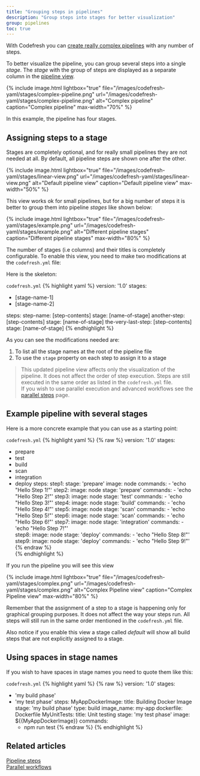 ```yaml
---
title: "Grouping steps in pipelines"
description: "Group steps into stages for better visualization"
group: pipelines
toc: true
---
```


With Codefresh you can [create really complex pipelines]({{site.baseurl}}/docs/pipelines/pipelines/) with any number of steps. 

To better visualize the pipeline, you can group several steps into a single _stage_. The _stage_ with the group of steps are displayed as a separate column in the [pipeline view]({{site.baseurl}}/docs/pipelines/monitoring-pipelines/).

{% include 
image.html 
lightbox="true" 
file="/images/codefresh-yaml/stages/complex-pipeline.png" 
url="/images/codefresh-yaml/stages/complex-pipeline.png"
alt="Complex pipeline" 
caption="Complex pipeline"
max-width="70%"
%}

In this example, the pipeline has four stages.

## Assigning steps to a stage

Stages are completely optional, and for really small pipelines they are not needed at all.
By default, all pipeline steps are shown one after the other.

{% include 
image.html 
lightbox="true" 
file="/images/codefresh-yaml/stages/linear-view.png" 
url="/images/codefresh-yaml/stages/linear-view.png"
alt="Default pipeline view" 
caption="Default pipeline view"
max-width="50%"
%}

This view works ok for small pipelines, but for a big number of steps it is better to group them into pipeline *stages* like shown below:

{% include 
image.html 
lightbox="true" 
file="/images/codefresh-yaml/stages/example.png" 
url="/images/codefresh-yaml/stages/example.png"
alt="Different pipeline stages" 
caption="Different pipeline stages"
max-width="80%"
%}

The number of stages (i.e columns) and their titles is completely configurable. 
To enable this view, you need to make two modifications at the `codefresh.yml` file:

Here is the skeleton:

  `codefresh.yml`
{% highlight yaml %}
version: '1.0'
stages:
 - [stage-name-1]
 - [stage-name-2]

steps:
  step-name:
    [step-contents]
    stage: [name-of-stage]
  another-step:
    [step-contents]
    stage: [name-of-stage]
  the-very-last-step:
    [step-contents]
    stage: [name-of-stage]
{% endhighlight %}

As you can see the modifications needed are:

1. To list all the stage names at the root of the pipeline file 
1. To use the `stage` property on each step to assign it to a stage

>This updated pipeline view affects only the visualization of the pipeline. It does not affect the order of step execution. Steps are still executed in the same order as listed in the `codefresh.yml` file.   
  If you wish to use parallel execution and advanced workflows see the [parallel steps]({{site.baseurl}}/docs/codefresh-yaml/advanced-workflows/) page.


## Example pipeline with several stages

Here is a more concrete example that you can use as a starting point:

  `codefresh.yml`
{% highlight yaml %}
{% raw %}
version: '1.0'
stages:
 - prepare
 - test
 - build
 - scan
 - integration
 - deploy
steps:
    step1:
        stage: 'prepare'
        image: node
        commands:
            - 'echo "Hello Step 1!"'
    step2:
       image: node
       stage: 'prepare'
       commands:
            - 'echo "Hello Step 2!"'
    step3:
        image: node
        stage: 'test'
        commands:
            - 'echo "Hello Step 3!"'
    step4:
        image: node
        stage: 'build'
        commands:
            - 'echo "Hello Step 4!"'
    step5:
        image: node
        stage: 'scan'
        commands:
            - 'echo "Hello Step 5!"'
    step6:
        image: node
        stage: 'scan'
        commands:
            - 'echo "Hello Step 6!"'
    step7:
        image: node
        stage: 'integration'
        commands:
            - 'echo "Hello Step 7!"'        
    step8:
        image: node
        stage: 'deploy'
        commands:
            - 'echo "Hello Step 8!"'    
    step9:
        image: node
        stage: 'deploy'
        commands:
            - 'echo "Hello Step 9!"'
{% endraw %}                
{% endhighlight %}

If you run the pipeline you will see this view

{% include 
image.html 
lightbox="true" 
file="/images/codefresh-yaml/stages/complex.png" 
url="/images/codefresh-yaml/stages/complex.png"
alt="Complex Pipeline view" 
caption="Complex Pipeline view"
max-width="80%"
%}

Remember that the assignment of a step to a stage is happening only for graphical grouping purposes. It does
not affect the way your steps run. All steps will still run in the same order mentioned in the `codefresh.yml` file.

Also notice if you enable this view a stage called *default* will show all build steps that are not explicitly assigned to a stage.

## Using spaces in stage names

If you wish to have spaces in stage names you need to quote them like this:

  `codefresh.yml`
{% highlight yaml %}
{% raw %}
version: '1.0'
stages:
- 'my build phase'
- 'my test phase'
steps:
  MyAppDockerImage:
    title: Building Docker Image
    stage: 'my build phase'
    type: build
    image_name: my-app
    dockerfile: Dockerfile
  MyUnitTests:
    title: Unit testing
    stage: 'my test phase'
    image: ${{MyAppDockerImage}}
    commands: 
    - npm run test
{% endraw %}
{% endhighlight %}


## Related articles
[Pipeline steps]({{site.baseurl}}/docs/pipelines/steps/)  
[Parallel workflows]({{site.baseurl}}/docs/pipelines/advanced-workflows/)
